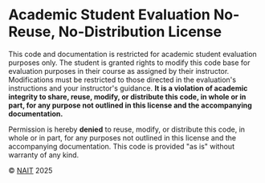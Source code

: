 # Academic Student Evaluation No-Reuse, No-Distribution License

This code and documentation is restricted for academic student evaluation purposes only. The student is granted rights to modify this code base for evaluation purposes in their course as assigned by their instructor. Modifications must be restricted to those directed in the evaluation's instructions and your instructor's guidance. **It is a violation of academic integrity to share, reuse, modify, or distribute this code, in whole or in part, for any purpose  not outlined in this license and the accompanying documentation.**

Permission is hereby **denied** to reuse, modify, or distribute this code, in whole or in part, for any purposes not outlined in this license and the accompanying documentation. This code is provided "as is" without warranty of any kind.

© [NAIT](https://nait.ca) 2025 